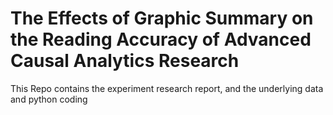 # The Effects of Graphic Summary on the Reading Accuracy of Advanced Causal Analytics Research
This Repo contains the experiment research report, and the underlying data and python coding
